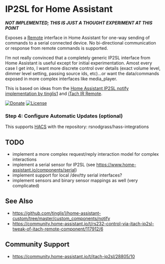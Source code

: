 # IP2SL for Home Assistant

***NOT IMPLEMENTED; THIS IS JUST A THOUGHT EXPERIMENT AT THIS POINT***

Exposes a [Remote](https://www.home-assistant.io/components/#remote) interface in Home Assistant
for one-way sending of commands to a serial connected device. No bi-directional
communication or response from remote commands is supported.

I’m not really convinced that a completely generic IP2SL interface from Home Assistant is useful except for initial experimentation. Amost every case I get into, I want more discrete control over details (exact volume level, dimmer level setting, passing source ids, etc)…or want the data/commands exposed in more complex interfaces like media_player.

This is based on ideas from the [Home Assistant IP2SL notify implementation by tinglis1](https://github.com/tinglis1/home-assistant-custom/tree/master/custom_components/notify) and [iTach IR Remote](https://www.home-assistant.io/components/itach/).

[![Donate](https://img.shields.io/badge/Donate-PayPal-green.svg)](https://www.paypal.com/cgi-bin/webscr?cmd=_donations&business=WREP29UDAMB6G)
[![License](https://img.shields.io/badge/License-Apache%202.0-blue.svg)](https://opensource.org/licenses/Apache-2.0)

### Step 4: Configure Automatic Updates (optional)

This supports [HACS](https://github.com/custom-components/hacs) with the repository: rsnodgrass/hass-integrations

## TODO

* implement a more complex request/reply interaction model for complex interactions
* implement a serial sensor for IP2SL (see https://www.home-assistant.io/components/serial)
* implement support for local /dev/tty serial interfaces?
* implement sensors and binary sensor mappings as well (very complicated)

## See Also

* https://github.com/tinglis1/home-assistant-custom/tree/master/custom_components/notify
* https://community.home-assistant.io/t/rs232-control-via-itach-ip2sl-tweak-of-itach-remote-component/117912/6

## Community Support

* https://community.home-assistant.io/t/itach-ip2sl/28805/10
